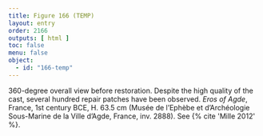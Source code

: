 ```yaml
---
title: Figure 166 (TEMP)
layout: entry
order: 2166
outputs: [ html ]
toc: false
menu: false
object:
  - id: "166-temp"
---
```


360-degree overall view before restoration. Despite the high quality of the cast, several hundred repair patches have been observed. *Eros of Agde*, France, 1st century BCE, H. 63.5 cm (Musée de l’Ephèbe et d’Archéologie Sous-Marine de la Ville d’Agde, France, inv. 2888). See {% cite 'Mille 2012' %}.

